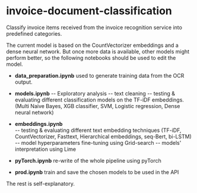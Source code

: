 # invoice-document-classification

Classify invoice items received from the invoice recognition service into predefined categories.

The current model is based on the CountVectorizer embeddings and a dense neural network. But once more data is available, other models might perform better, so the following notebooks should be used to edit the model.

- **data_preparation.ipynb** used to generate training data from the OCR output.

- **models.ipynb** 
-- Exploratory analysis
-- text cleaning
-- testing & evaluating different classification models on the TF-iDF embeddings. (Multi Naive Bayes, XGB classifier, SVM, Logistic regression, Dense neural network)

- **embeddings.ipynb**  
 -- testing & evaluating different text embedding techniques (TF-iDF, CountVectorizer, Fasttext, Hierarchical embeddings, seq-Bert, bi-LSTM)
 -- model hyperparameters fine-tuning using Grid-search
 -- models' interpretation using Lime
 
 - **pyTorch.ipynb** re-write of the whole pipeline using pyTorch

- **prod.ipynb** train and save the chosen models to be used in the API


The rest is self-explanatory.
